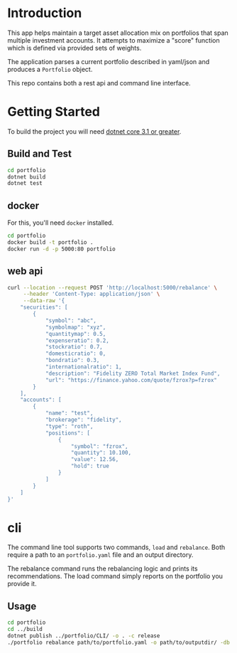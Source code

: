 # Introduction
This app helps maintain a target asset allocation mix on portfolios that span multiple investment accounts.
It attempts to maximize a "score" function which is defined via provided sets of weights. 

The application parses a current portfolio described in yaml/json and produces a ```Portfolio``` object. 

This repo contains both a rest api and command line interface. 

# Getting Started
To build the project you will need [dotnet core 3.1 or greater](https://code.visualstudio.com/docs/languages/dotnet).

## Build and Test
```bash
cd portfolio
dotnet build
dotnet test
```

## docker
For this, you'll need `docker` installed. 
```bash
cd portfolio
docker build -t portfolio . 
docker run -d -p 5000:80 portfolio
```

## web api
```bash
curl --location --request POST 'http://localhost:5000/rebalance' \
     --header 'Content-Type: application/json' \
     --data-raw '{
    "securities": [
        {
            "symbol": "abc",
            "symbolmap": "xyz",
            "quantitymap": 0.5,
            "expenseratio": 0.2,
            "stockratio": 0.7,
            "domesticratio": 0,
            "bondratio": 0.3,
            "internationalratio": 1,
            "description": "Fidelity ZERO Total Market Index Fund",
            "url": "https://finance.yahoo.com/quote/fzrox?p=fzrox"
        }
    ],
    "accounts": [
        {
            "name": "test",
            "brokerage": "fidelity",
            "type": "roth",
            "positions": [
                {
                    "symbol": "fzrox",
                    "quantity": 10.100,
                    "value": 12.56,
                    "hold": true
                }
            ]
        }
    ]
}'
```

# cli
The command line tool supports two commands, ```load``` and ```rebalance```.
Both require a path to an ```portfolio.yaml``` file and an output directory. 

The rebalance command runs the rebalancing logic and prints its recommendations. 
The load command simply reports on the portfolio you provide it.

## Usage
```bash
cd portfolio
cd ../build
dotnet publish ../portfolio/CLI/ -o . -c release
./portfolio rebalance path/to/portfolio.yaml -o path/to/outputdir/ -db 100
```

